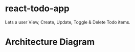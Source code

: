 # react-todo-app

Lets a user View, Create, Update, Toggle & Delete Todo items.

# Architecture Diagram

